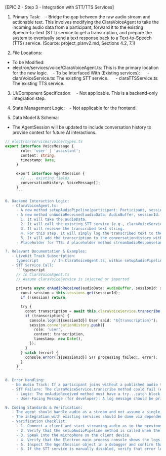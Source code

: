 [EPIC 2 - Step 3 - Integration with STT/TTS Services]
1. Primary Task:
   - Bridge the gap between the raw audio stream and actionable text. This involves modifying the ClaraVoiceAgent to take the incoming audio data from a participant, forward it to the existing Speech-to-Text (STT) service to get a transcription, and prepare the system to eventually send a text response back to a Text-to-Speech (TTS) service. (Source: project_planv2.md, Sections 4.2, 7.1)

2. File Locations:
- To be Modified:
- electron/services/voice/ClaraVoiceAgent.ts: This is the primary location for the new logic.
   - To be Interfaced With (Existing services):
     - claraVoiceService.ts: The existing STT service.
     - claraTTSService.ts: The existing TTS service.

3. UI/Component Specification:
   - Not applicable. This is a backend-only integration step.

4. State Management Logic:
   - Not applicable for the frontend.

5. Data Model & Schema:
- The AgentSession will be updated to include conversation history to provide context for future AI interactions.
```typescript
// electron/services/voice/types.ts
export interface VoiceMessage {
       role: 'user' | 'assistant';
       content: string;
       timestamp: Date;
     }

     export interface AgentSession {
       // ... existing fields
       conversationHistory: VoiceMessage[];
     }
     ```

6. Backend Interaction Logic:
   - ClaraVoiceAgent.ts:
     - A new method setupAudioPipeline(participant: Participant, session: AgentSession) will be created. It's called from onParticipantJoined. This method will subscribe to the participant's audio track.
     - A new method onAudioReceived(audioData: AudioBuffer, sessionId: string) will be implemented. This is the event handler for when new audio chunks arrive.
       1. It will take the audioData.
       2. It will call the existing STT service (e.g., claraVoiceService.transcribe(audioData)).
       3. It will receive the transcribed text string.
       4. For this step, it will simply log the transcribed text to the console (e.g., User said: "{transcription}").
       5. It will add the transcription to the conversationHistory within the corresponding AgentSession.
     - Placeholder for TTS: A placeholder method streamAudioResponse(audioResponse: AudioBuffer, sessionId: string) will be created but left empty. It will be implemented in a later step to send the synthesized speech back to the client.

7. Relevant Documentation & Examples:
   - LiveKit Track Subscription:
     typescript      // In ClaraVoiceAgent.ts, within setupAudioPipeline            // Find the participant's audio track      const audioTrack = participant.getTrack(Track.Source.Microphone);            if (audioTrack) {        // The 'livekit-server-sdk' would provide a way to get the raw audio stream.        // This might involve setting up a data pipe or event listener on the track.        // For this example, we assume an event `on('audio_data', ...)` exists.        audioTrack.on('audio_data', (audioBuffer: AudioBuffer) => {          this.onAudioReceived(audioBuffer, session.sessionId);        });      }      
   - STT Service Call:
     ```typescript
     // In ClaraVoiceAgent.ts
     // Assume claraVoiceService is injected or imported
     
     private async onAudioReceived(audioData: AudioBuffer, sessionId: string) {
       const session = this.sessions.get(sessionId);
       if (!session) return;

       try {
         const transcription = await this.claraVoiceService.transcribe(audioData);
         if (transcription) {
           console.log([${sessionId}] User said: "${transcription}");
           session.conversationHistory.push({
             role: 'user',
             content: transcription,
             timestamp: new Date(),
           });
         }
       } catch (error) {
         console.error([${sessionId}] STT processing failed:, error);
       }
     }
     ```

8. Error Handling:
   - No Audio Track: If a participant joins without a published audio track, participant.getTrack() will be null. The system should log this and not proceed with setting up the audio pipeline for that user.
   - STT Failure: The claraVoiceService.transcribe method could fail (e.g., service is down, audio is corrupt).
     - Logic: The onAudioReceived method must have a try...catch block around the transcription call.
     - User-Facing Message (for developer): A log message should be printed to the console: "STT processing failed for session {sessionId}. Error: {error.message}". The system should continue running and process the next audio chunk.

9. Coding Standards & Verification:
   - The agent should handle audio as a stream and not assume a single, complete recording.
   - The integration with existing services should be done via dependency injection or a clear import mechanism.
   - Verification Checklist:
     - 1. Connect a client and start streaming audio as in the previous step.
     - 2. Verify that the setupAudioPipeline method is called when the participant joins.
     - 3. Speak into the microphone on the client device.
     - 4. Verify that the Electron main process console shows the logs from onAudioReceived, including the correctly transcribed text (e.g., [session_123] User said: "Hello world").
     - 5. Inspect the AgentSession object in a debugger and confirm that the conversationHistory array is being populated with the transcriptions.
     - 6. If the STT service is manually disabled, verify that error logs are printed but the agent continues to run without crashing.